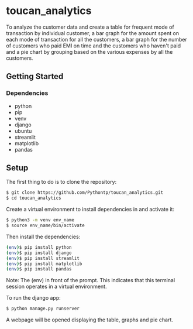 # toucan_analytics
To analyze the customer data and create a table for frequent mode of transaction by individual customer, a bar graph for the amount spent on each mode of transaction for all the customers, a bar graph for the number of customers who paid EMI on time and the customers who haven't paid and a pie chart by grouping based on the various expenses by all the customers.

## Getting Started

### Dependencies
* python
* pip
* venv
* django
* ubuntu
* streamlit
* matplotlib
* pandas

## Setup
The first thing to do is to clone the repository:
```sh
$ git clone https://github.com/Pythontp/toucan_analytics.git
$ cd toucan_analytics
```
Create a virtual environment to install dependencies in and activate it:
```sh
$ python3 -m venv env_name
$ source env_name/bin/activate
```
Then install the dependencies:
```sh
(env)$ pip install python
(env)$ pip install django
(env)$ pip install streamlit
(env)$ pip install matplotlib
(env)$ pip install pandas
```

Note: The (env) in front of the prompt. This indicates that this terminal session operates in a virtual environment.

To run the django app:
```sh
$ python manage.py runserver
```
A webpage will be opened displaying the table, graphs and pie chart.
